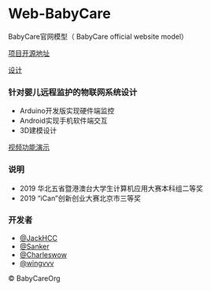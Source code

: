 # Web-BabyCare
BabyCare官网模型（ BabyCare official website model）

[项目开源地址](https://github.com/babycareorg)

[设计](jackhcc.github.io/web-babycare)

### 针对婴儿远程监护的物联网系统设计
+ Arduino开发版实现硬件端监控
+ Android实现手机软件端交互
+ 3D建模设计

[视频功能演示](https://www.bilibili.com/video/BV1pE411w71e/)


### 说明
+ 2019 华北五省暨港澳台大学生计算机应用大赛本科组二等奖
+ 2019 “iCan”创新创业大赛北京市三等奖


### 开发者
+ [@JackHCC](https://github.com/JackHCC) 
+ [@Sanker](https://github.com/skingorz) 
+ [@Charleswow](https://github.com/Charleswow)
+ [@wingvvv](https://github.com/wingvvv)


© BabyCareOrg
